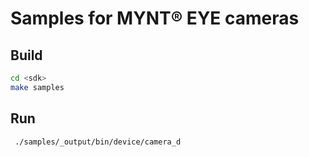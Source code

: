 # Samples for MYNT® EYE cameras

## Build

```bash
cd <sdk>
make samples
```

## Run

```bash
 ./samples/_output/bin/device/camera_d
```
